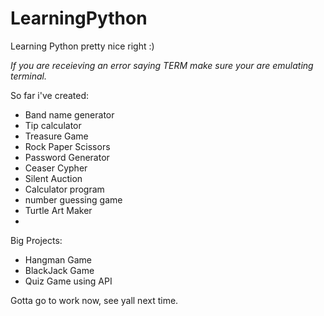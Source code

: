 # LearningPython
Learning Python pretty nice right :)

*If you are receieving an error saying TERM make sure your are emulating terminal.*

So far i've created:
- Band name generator
- Tip calculator
- Treasure Game
- Rock Paper Scissors
- Password Generator
- Ceaser Cypher
- Silent Auction
- Calculator program
- number guessing game 
- Turtle Art Maker
- 


Big Projects:
- Hangman Game
- BlackJack Game
- Quiz Game using API

Gotta go to work now, see yall next time.
